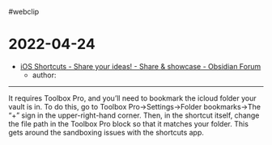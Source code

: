 #webclip

# 2022-04-24

- [iOS Shortcuts - Share your ideas! - Share & showcase - Obsidian Forum](https://forum.obsidian.md/t/ios-shortcuts-share-your-ideas/15149?page=5)
	- author: 

---

It requires Toolbox Pro, and you’ll need to bookmark the icloud folder your vault is in. To do this, go to Toolbox Pro->Settings->Folder bookmarks->The “+” sign in the upper-right-hand corner. Then, in the shortcut itself, change the file path in the Toolbox Pro block so that it matches your folder. This gets around the sandboxing issues with the shortcuts app.
